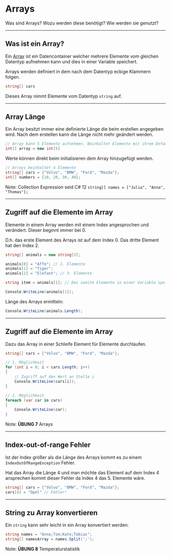 # Arrays

Was sind Arrays? Wozu werden diese benötigt? Wie werden sie genutzt?

---

<!-- .slide: class="left" -->
## Was ist ein Array?

Ein [Array](https://docs.microsoft.com/de-de/dotnet/csharp/programming-guide/arrays/) ist ein Datencontainer welcher mehrere Elemente vom gleichen Datentyp aufnehmen kann und dies in einer Variable speichert.

Arrays werden definiert in dem nach dem Datentyp eckige Klammern folgen.

```csharp
string[] cars
```

Dieses Array nimmt Elemente vom Datentyp `string` auf.

---

<!-- .slide: class="left" -->
## Array Länge

Ein Array besitzt immer eine definierte Länge die beim erstellen angegeben wird. Nach dem erstellen kann die Länge nicht mehr geändert werden.

```csharp
// Array kann 5 Elemente aufnehmen. Beinhaltet Elemente mit ihrem Default Wert z.B. 0 bei int
int[] array = new int[5]
```

Werte können direkt beim initialisieren dem Array hinzugefügt werden.

```csharp []
// Arrays beinhaltet 4 Elemente
string[] cars = {"Volvo", "BMW", "Ford", "Mazda"};
int[] numbers = {10, 20, 30, 40};
```

Note: Collection Expression seid C# 12 `string[] names = ["Julia", "Anna", "Thomas"];`

---

<!-- .slide: class="left" -->
## Zugriff auf die Elemente im Array

Elemente in einem Array werden mit einem Index angesprochen und verändert. Dieser beginnt immer bei 0. 

D.h. das erste Element des Arrays ist auf dem Index 0. Das dritte Element hat den Index 2.

```csharp []
string[] animals = new string[3];

animals[0] = "Affe"; // 1. Elemente
animals[1] = "Tiger";
animals[2] = "Elefant"; // 3. Elemente

string item = animals[1]; // Das zweite Elemente in einer Variable speichern

Console.WriteLine(animals[1]); 
```

Länge des Arrays ermitteln:

```csharp []
Console.WriteLine(animals.Length);
```

---

<!-- .slide: class="left" -->
## Zugriff auf die Elemente im Array

Dazu das Array in einer Schleife Element für Elemente durchlaufen.

```csharp []
string[] cars = {"Volvo", "BMW", "Ford", "Mazda"};

// 1. Möglichkeit 
for (int i = 0; i < cars.Length; i++)
{
    // Zugriff auf den Wert an Stelle i
    Console.WriteLine(cars[i]);
}

// 2. Möglichkeit 
foreach (var car in cars) 
{
    Console.WriteLine(car);
}
```

Note: **ÜBUNG 7** Arrays

---

<!-- .slide: class="left" -->
## Index-out-of-range Fehler

Ist der Index größer als die Länge des Arrays kommt es zu einem `IndexOutOfRangeException` Fehler.

Hat das Array die Länge 4 und man möchte das Element auf dem Index 4 ansprechen kommt dieser Fehler da Index 4 das 5. Elemente wäre.

```csharp
string[] cars = {"Volvo", "BMW", "Ford", "Mazda"};
cars[4] = "Opel" // Fehler!
```

---

<!-- .slide: class="left" -->
## String zu Array konvertieren

Ein `string` kann sehr leicht in ein Array konvertiert werden:

```csharp
string names = "Anna;Tom;Kate;Tobias";
string[] namesArray = names.Split(';');
```

Note: **ÜBUNG 8** Temperaturstatistik 
